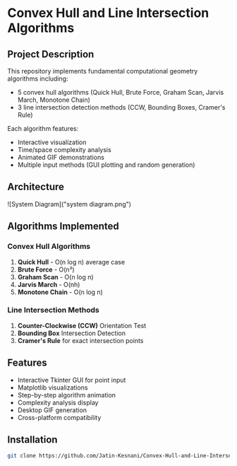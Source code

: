 # Convex Hull and Line Intersection Algorithms

## Project Description
This repository implements fundamental computational geometry algorithms including:
- 5 convex hull algorithms (Quick Hull, Brute Force, Graham Scan, Jarvis March, Monotone Chain)
- 3 line intersection detection methods (CCW, Bounding Boxes, Cramer's Rule)

Each algorithm features:
- Interactive visualization
- Time/space complexity analysis
- Animated GIF demonstrations
- Multiple input methods (GUI plotting and random generation)

## Architecture
![System Diagram]("system diagram.png")

## Algorithms Implemented

### Convex Hull Algorithms
1. **Quick Hull** - O(n log n) average case
2. **Brute Force** - O(n³) 
3. **Graham Scan** - O(n log n)
4. **Jarvis March** - O(nh) 
5. **Monotone Chain** - O(n log n)

### Line Intersection Methods
1. **Counter-Clockwise (CCW)** Orientation Test
2. **Bounding Box** Intersection Detection  
3. **Cramer's Rule** for exact intersection points

## Features
- Interactive Tkinter GUI for point input
- Matplotlib visualizations
- Step-by-step algorithm animation
- Complexity analysis display
- Desktop GIF generation
- Cross-platform compatibility

## Installation
```bash
git clone https://github.com/Jatin-Kesnani/Convex-Hull-and-Line-Intersection-Algorithms.git
```
